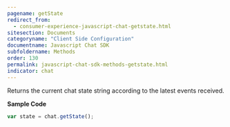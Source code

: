 ```yaml
---
pagename: getState
redirect_from:
  - consumer-experience-javascript-chat-getstate.html
sitesection: Documents
categoryname: "Client Side Configuration"
documentname: Javascript Chat SDK
subfoldername: Methods
order: 130
permalink: javascript-chat-sdk-methods-getstate.html
indicator: chat
---
```


Returns the current chat state string according to the latest events received.

**Sample Code**

```javascript
var state = chat.getState();
```

